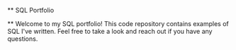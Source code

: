 ** SQL Portfolio

** Welcome to my SQL portfolio! This code repository contains examples of SQL I've written. Feel free to take a look and reach out if you have any questions.

